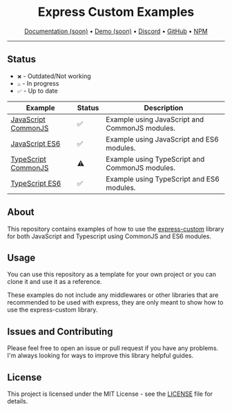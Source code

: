 # <div align="center">Express Custom Examples</div>

<div align="center">

[Documentation (soon)]() • [Demo (soon)]() • [Discord](https://discord.gg/p5rxxQN7DT) • [GitHub](https://github.com/slekup/express-custom) • [NPM](https://www.npmjs.com/package/express-custom)

</div>

---

## Status

- `❌` - Outdated/Not working
- `⚠️` - In progress
- `✅` - Up to date

| Example                                      | Status | Description                                    |
| -------------------------------------------- | ------ | ---------------------------------------------- |
| [JavaScript CommonJS](./javascript-commonjs) | ✅     | Example using JavaScript and CommonJS modules. |
| [JavaScript ES6](./javascript-es6)           | ✅     | Example using JavaScript and ES6 modules.      |
| [TypeScript CommonJS](./typescript-commonjs) | ⚠️     | Example using TypeScript and CommonJS modules. |
| [TypeScript ES6](./typescript-es6)           | ✅     | Example using TypeScript and ES6 modules.      |

## About

This repository contains examples of how to use the [express-custom](https://www.npmjs.com/package/express-custom) library for both JavaScript and Typescript using CommonJS and ES6 modules.

## Usage

You can use this repository as a template for your own project or you can clone it and use it as a reference.

These examples do not include any middlewares or other libraries that are recommended to be used with express, they are only meant to show how to use the express-custom library.

## Issues and Contributing

Please feel free to open an issue or pull request if you have any problems. I'm always looking for ways to improve this library helpful guides.

## License

This project is licensed under the MIT License - see the [LICENSE](LICENSE) file for details.
